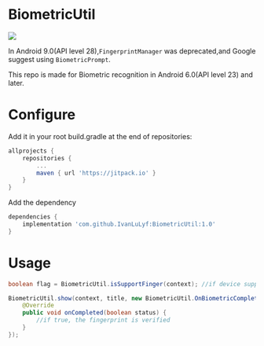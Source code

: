 # BiometricUtil

[![](https://jitpack.io/v/IvanLuLyf/BiometricUtil.svg)](https://jitpack.io/#IvanLuLyf/BiometricUtil)

In Android 9.0(API level 28),```FingerprintManager``` was deprecated,and Google suggest using ```BiometricPrompt```.

This repo is made for Biometric recognition in Android 6.0(API level 23) and later.

# Configure

Add it in your root build.gradle at the end of repositories:

```gradle
allprojects {
    repositories {
        ...
        maven { url 'https://jitpack.io' }
    }
}
```

Add the dependency

```gradle
dependencies {
    implementation 'com.github.IvanLuLyf:BiometricUtil:1.0'
}
```

# Usage

```java
boolean flag = BiometricUtil.isSupportFinger(context); //if device support fingerprint will return true
```

```java
BiometricUtil.show(context, title, new BiometricUtil.OnBiometricCompleted() {
    @Override
    public void onCompleted(boolean status) {
        //if true, the fingerprint is verified
    }
});
```